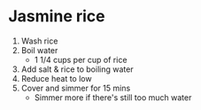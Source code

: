 # Jasmine rice 

1. Wash rice
2. Boil water
	- 1 1/4 cups per cup of rice
3. Add salt & rice to boiling water
4. Reduce heat to low
5. Cover and simmer for 15 mins
	- Simmer more if there's still too much water
